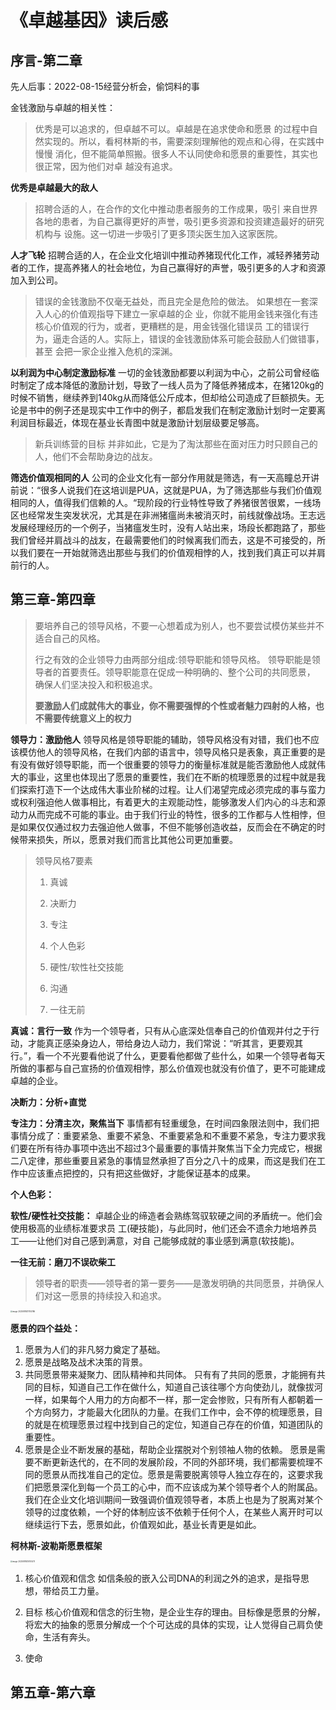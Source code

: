 # 《卓越基因》读后感

## 序言-第二章

先人后事：2022-08-15经营分析会，偷饲料的事

金钱激励与卓越的相关性：

> 优秀是可以追求的，但卓越不可以。卓越是在追求使命和愿景 的过程中自然实现的。所以，看柯林斯的书，需要深刻理解他的观点和心得，在实践中慢慢 消化，但不能简单照搬。很多人不认同使命和愿景的重要性，其实也很正常，因为他们对卓 越没有追求。

**优秀是卓越最大的敌人**

> 招聘合适的人，在合作的文化中推动患者服务的工作成果，吸引 来自世界各地的患者，为自己赢得更好的声誉，吸引更多资源和投资建造最好的研究机构与 设施。这一切进一步吸引了更多顶尖医生加入这家医院。

**人才飞轮** 招聘合适的人，在企业文化培训中推动养猪现代化工作，减轻养猪劳动者的工作，提高养猪人的社会地位，为自己赢得好的声誉，吸引更多的人才和资源加入到公司。

> 错误的金钱激励不仅毫无益处，而且完全是危险的做法。
> 如果想在一套深入人心的价值观指导下建立一家卓越的企
> 业，你就不能用金钱来强化有违核心价值观的行为，或者，更糟糕的是，用金钱强化错误员
> 工的错误行为，逼走合适的人。实际上，错误的金钱激励体系可能会鼓励人们做错事，甚至
> 会把一家企业推入危机的深渊。

**以利润为中心制定激励标准** 一切的金钱激励都要以利润为中心，之前公司曾经临时制定了成本降低的激励计划，导致了一线人员为了降低养猪成本，在猪120kg的时候不销售，继续养到140kg从而降低公斤成本，但却给公司造成了巨额损失。无论是书中的例子还是现实中工作中的例子，都启发我们在制定激励计划时一定要离利润目标最近，体现在基业长青图中就是激励计划层级要足够高。

> 新兵训练营的目标 并非如此，它是为了淘汰那些在面对压力时只顾自己的人，他们不会帮助身边的战友。

**筛选价值观相同的人** 公司的企业文化有一部分作用就是筛选，有一天高瞳总开讲前说：“很多人说我们在这培训是PUA，这就是PUA，为了筛选那些与我们价值观相同的人，值得我们信赖的人。“现阶段的行业特性导致了养猪很苦很累，一线场区也经常发生突发状况，尤其是在非洲猪瘟尚未被消灭时，前线就像战场。王志远发展经理经历的一个例子，当猪瘟发生时，没有人站出来，场段长都跑路了，那些我们曾经并肩战斗的战友，在最需要他们的时候离我们而去，这是不可接受的，所以我们要在一开始就筛选出那些与我们的价值观相悖的人，找到我们真正可以并肩前行的人。

## 第三章-第四章

> 要培养自己的领导风格，不要一心想着成为别人，也不要尝试模仿某些并不适合自己的风格。
>
> 行之有效的企业领导力由两部分组成:领导职能和领导风格。
> 领导职能是领导者的首要责任。领导职能意在促成一种明确的、整个公司的共同愿景，
> 确保人们坚决投入和积极追求。
>
> **要激励人们成就伟大的事业，你不需要强悍的个性或者魅力四射的人格，也不需要传统意义上的权力**

**领导力：激励他人** 领导风格是领导职能的辅助，领导风格没有对错，我们也不应该模仿他人的领导风格，在我们内部的语言中，领导风格只是表象，真正重要的是有没有做好领导职能，而一个很重要的领导力的衡量标准就是能否激励他人成就伟大的事业，这里也体现出了愿景的重要性，我们在不断的梳理愿景的过程中就是我们探索打造下一个达成伟大事业阶梯的过程。让人们渴望完成必须完成的事与蛮力或权利强迫他人做事相比，有着更大的主观能动性，能够激发人们内心的斗志和源动力从而完成不可能的事业。由于我们行业的特性，很多的工作都与人性相悖，但是如果仅仅通过权力去强迫他人做事，不但不能够创造收益，反而会在不确定的时候带来损失，所以，愿景对我们而言比其他公司更加重要。



> 领导风格7要素
>
> 1. 真诚
>
> 2. 决断力
> 3. 专注
> 4. 个人色彩
> 5. 硬性/软性社交技能 
> 6. 沟通
> 7. 一往无前

**真诚：言行一致** 作为一个领导者，只有从心底深处信奉自己的价值观并付之于行动，才能真正感染身边人，带给身边人动力，我们常说：“听其言，更要观其行。”，看一个不光要看他说了什么，更要看他都做了些什么，如果一个领导者每天所做的事都与自己宣扬的价值观相悖，那么价值观也就没有价值了，更不可能建成卓越的企业。

**决断力：分析+直觉** 

**专注力：分清主次，聚焦当下** 事情都有轻重缓急，在时间四象限法则中，我们把事情分成了：重要紧急、重要不紧急、不重要紧急和不重要不紧急，专注力要求我们要在所有待办事项中选出不超过3个最重要的事情并聚焦当下全力完成它，根据二八定律，那些重要且紧急的事情显然承担了百分之八十的成果，而这是我们在工作中应该重点把控的，只有把这些做好，才能保证基本的成果。

**个人色彩：**

**软性/硬性社交技能：** 卓越企业的缔造者会熟练驾驭软硬之间的矛盾统一。他们会使用极高的业绩标准要求员 工(硬技能)，与此同时，他们还会不遗余力地培养员工——让他们对自己感到满意，对自 己能够成就的事业感到满意(软技能)。

**一往无前：磨刀不误砍柴工** 



> 领导者的职责——领导者的第一要务——是激发明确的共同愿景，并确保人们对这一愿景的持续投入和追求。

<img src="https://holon-image.oss-cn-beijing.aliyuncs.com/202208182117524chvdE.png" alt="image-20220818211752186" style="zoom:20%;" />

**愿景的四个益处：**

1. 愿景为人们的非凡努力奠定了基础。
2. 愿景是战略及战术决策的背景。
3. 共同愿景带来凝聚力、团队精神和共同体。 只有有了共同的愿景，才能拥有共同的目标，知道自己工作在做什么，知道自己该往哪个方向使劲儿，就像拔河一样，如果每个人用力的方向都不一样，那一定会惨败，只有所有人都朝着一个方向努力，才能最大化团队的力量。在我们工作中，会不停的梳理愿景，目的就是在梳理愿景过程中找到自己的定位，知道自己存在的价值，知道团队的重要性。
4. 愿景是企业不断发展的基础，帮助企业摆脱对个别领袖人物的依赖。 愿景是需要不断更新迭代的，在不同的发展阶段，不同的外部环境，我们都需要梳理不同的愿景从而找准自己的定位。愿景是需要脱离领导人独立存在的，这要求我们把愿景深化到每一个员工的心中，而不应该成为某个领导者个人的附属品。我们在企业文化培训期间一致强调价值观领导者，本质上也是为了脱离对某个领导的过度依赖，一个好的体制应该不依赖于任何个人，在某些人离开时可以继续运行下去，愿景如此，价值观如此，基业长青更是如此。

**柯林斯-波勒斯愿景框架**

<img src="https://holon-image.oss-cn-beijing.aliyuncs.com/20220818214105CsfM6p.png" alt="image-20220818214105217" style="zoom:20%;" />

1. 核心价值观和信念  如信条般的嵌入公司DNA的利润之外的追求，是指导思想，带给员工力量。

2. 目标 核心价值观和信念的衍生物，是企业生存的理由。目标像是愿景的分解，将宏大的抽象的愿景分解成一个个可达成的具体的实现，让人觉得自己肩负使命，生活有奔头。

3. 使命

## 第五章-第六章




